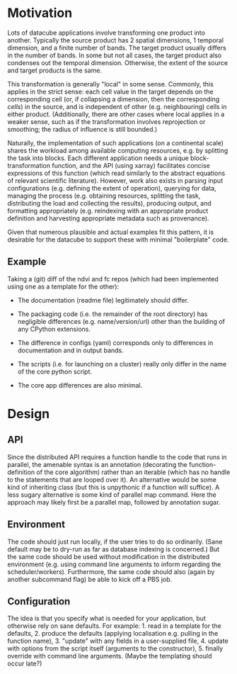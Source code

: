 Motivation
==========

Lots of datacube applications involve transforming one product into another. Typically the source product has 2 spatial dimensions, 1 temporal dimension, and a finite number of bands. The target product usually differs in the number of bands. In some but not all cases, the target product also condenses out the temporal dimension. Otherwise, the extent of the source and target products is the same. 

This transformation is generally "local" in some sense. Commonly, this applies in the strict sense: each cell value in the target depends on the corresponding cell (or, if collapsing a dimension, then the corresponding *cells*) in the source, and is independent of other (e.g. neighbouring) cells in either product. (Additionally, there are other cases where local applies in a weaker sense, such as if the transformation involves reprojection or smoothing; the radius of influence is still bounded.) 

Naturally, the implementation of such applications (on a continental scale) shares the workload among available computing resources, e.g. by splitting the task into blocks. Each different application needs a unique block-transformation function, and the API (using xarray) facilitates concise expressions of this function (which read similarly to the abstract equations of relevant scientific literature). However, work also exists in parsing input configurations (e.g. defining the extent of operation), querying for data, managing the process (e.g. obtaining resources, splitting the task, distributing the load and collecting the results), producing output, and formatting appropriately (e.g. reindexing with an appropriate product definition and harvesting appropriate metadata such as provenance).

Given that numerous plausible and actual examples fit this pattern, it is desirable for the datacube to support these with minimal "boilerplate" code. 

Example
-------

Taking a (git) diff of the ndvi and fc repos (which had been implemented using one as a template for the other):

- The documentation (readme file) legitimately should differ.

- The packaging code (i.e. the remainder of the root directory) has negligible differences (e.g. name/version/url) other than the building of any CPython extensions.

- The difference in configs (yaml) corresponds only to differences in documentation and in output bands.

- The scripts (i.e. for launching on a cluster) really only differ in the name of the core python script.

- The core app differences are also minimal.




Design
======

API
---
Since the distributed API requires a function handle to the code that runs in parallel, the amenable syntax is an annotation (decorating the function-definition of the core algorithm) rather than an iterable (which has no handle to the statements that are looped over it). An alternative would be some kind of inheriting class (but this is unpythonic if a function will suffice). A less sugary alternative is some kind of parallel map command. Here the approach may likely first be a parallel map, followed by annotation sugar.

Environment
-----------
The code should just run locally, if the user tries to do so ordinarily. (Sane default may be to dry-run as far as database indexing is concerned.) But the same code should be used without modification in the distributed environment (e.g. using command line arguments to inform regarding the scheduler/workers). Furthermore, the same code should also (again by another subcommand flag) be able to kick off a PBS job.

Configuration
-------------
The idea is that you specify what is needed for your application, but otherwise rely on sane defaults. For example: 1. read in a template for the defaults, 2. produce the defaults (applying localisation e.g. pulling in the function name), 3. "update" with any fields in a user-supplied file, 4. update with options from the script itself (arguments to the constructor), 5. finally override with command line arguments. (Maybe the templating should occur late?)





